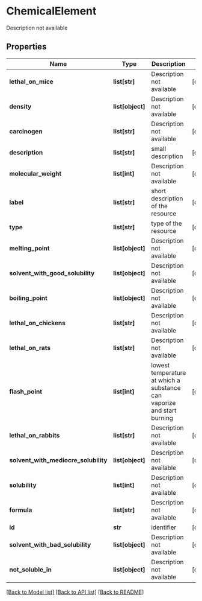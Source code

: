 # ChemicalElement

Description not available
## Properties
Name | Type | Description | Notes
------------ | ------------- | ------------- | -------------
**lethal_on_mice** | **list[str]** | Description not available | [optional] 
**density** | **list[object]** | Description not available | [optional] 
**carcinogen** | **list[str]** | Description not available | [optional] 
**description** | **list[str]** | small description | [optional] 
**molecular_weight** | **list[int]** | Description not available | [optional] 
**label** | **list[str]** | short description of the resource | [optional] 
**type** | **list[str]** | type of the resource | [optional] 
**melting_point** | **list[object]** | Description not available | [optional] 
**solvent_with_good_solubility** | **list[object]** | Description not available | [optional] 
**boiling_point** | **list[object]** | Description not available | [optional] 
**lethal_on_chickens** | **list[str]** | Description not available | [optional] 
**lethal_on_rats** | **list[str]** | Description not available | [optional] 
**flash_point** | **list[int]** | lowest temperature at which a substance can vaporize and start burning | [optional] 
**lethal_on_rabbits** | **list[str]** | Description not available | [optional] 
**solvent_with_mediocre_solubility** | **list[object]** | Description not available | [optional] 
**solubility** | **list[int]** | Description not available | [optional] 
**formula** | **list[str]** | Description not available | [optional] 
**id** | **str** | identifier | [optional] 
**solvent_with_bad_solubility** | **list[object]** | Description not available | [optional] 
**not_soluble_in** | **list[object]** | Description not available | [optional] 

[[Back to Model list]](../README.md#documentation-for-models) [[Back to API list]](../README.md#documentation-for-api-endpoints) [[Back to README]](../README.md)


